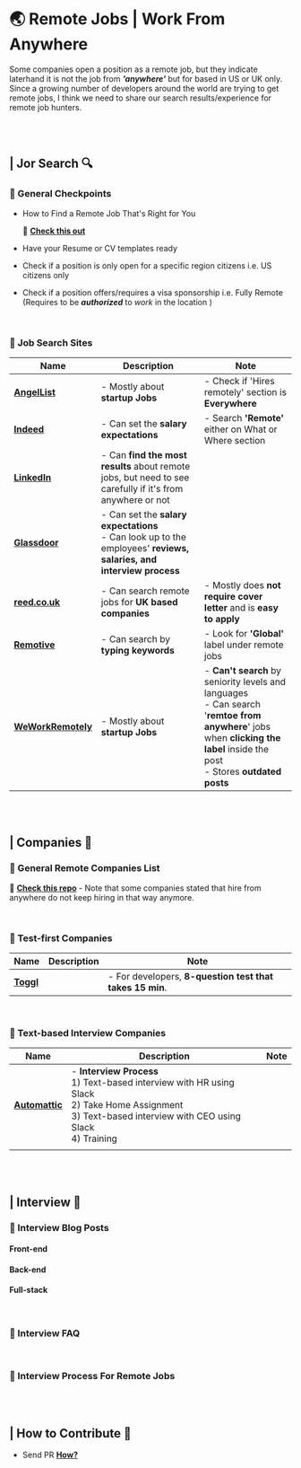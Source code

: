 # 🌏 Remote Jobs | Work From Anywhere 

Some companies open a position as a remote job, but they indicate laterhand it is not the job from **_'anywhere'_** but for based in US or UK only. Since a growing number of developers around the world are trying to get remote jobs, I think we need to share our search results/experience for remote job hunters.

<br /><br />

## | Jor Search 🔍

### 📍 General Checkpoints

* How to Find a Remote Job That's Right for You  

  🔗 **[Check this out](https://weworkremotely.com/how-to-find-a-remote-job-that-is-right-for-you)**

* Have your Resume or CV templates ready

* Check if a position is only open for a specific region citizens
  i.e. US citizens only

* Check if a position offers/requires a visa sponsorship
  i.e. Fully Remote (Requires to be ***authorized*** to *work* in the location )

<br />

### 📍 Job Search Sites

| Name                                              | Description                                                  | Note                                                         |
| ------------------------------------------------- | ------------------------------------------------------------ | ------------------------------------------------------------ |
| **[AngelList](https://angel.co/jobs)**            | - Mostly about **startup Jobs**                              | - Check if 'Hires remotely' section is **Everywhere**        |
| **[Indeed](https://www.indeed.com/)**             | - Can set the **salary expectations**                        | - Search **'Remote'** either on What or Where section        |
| **[LinkedIn](https://www.linkedin.com/jobs/)**    | - Can **find the most results** about remote jobs, but need to see carefully if it's from anywhere or not |                                                              |
| **[Glassdoor](https://www.glassdoor.com/)**       | - Can set the **salary expectations**<br />- Can look up to the employees' **reviews, salaries, and interview process** |                                                              |
| **[reed.co.uk](https://www.reed.co.uk/)**         | - Can search remote jobs for **UK based companies**          | - Mostly does **not require cover letter** and is **easy to apply** |
| **[Remotive](https://remotive.io/)**              | - Can search by **typing keywords**                          | - Look for **'Global'** label under remote jobs              |
| **[WeWorkRemotely](https://weworkremotely.com/)** | - Mostly about **startup Jobs**                              | - **Can't search** by seniority levels and languages <br />- Can search '**remtoe from anywhere**' jobs when **clicking the label** inside the post<br />- Stores **outdated posts** |



<br /><br />

 ## | Companies 🏢

### 📍 General Remote Companies List

🔗 **[Check this repo](https://github.com/remoteintech/remote-jobs)** - Note that some companies stated that hire from anywhere do not keep hiring in that way anymore.

<br />

### 📍 Test-first Companies

| Name                                 | Description | Note                                                      |
| ------------------------------------ | ----------- | --------------------------------------------------------- |
| **[Toggl](https://toggl.com/jobs/)** |             | - For developers, **8-question test  that takes 15 min**. |

<br />

### 📍 Text-based Interview Companies

| Name                                      | Description                                                  | Note |
| ----------------------------------------- | ------------------------------------------------------------ | ---- |
| **[Automattic](https://automattic.com/)** | - **Interview Process**<br />  1) Text-based interview with HR using Slack<br />  2) Take Home Assignment<br />  3) Text-based interview with CEO using Slack<br />  4) Training |      |
|                                           |                                                              |      |

<br /><br />

## | Interview 💼

### 📍 Interview Blog Posts

#### Front-end

#### Back-end

#### Full-stack

<br />

### 📍 Interview FAQ

<br />

### 📍 Interview Process For Remote Jobs

<br /><br />

## | How to Contribute 🙋

- Send PR **[How?]()**

